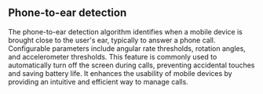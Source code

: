 ## Phone-to-ear detection
The phone-to-ear detection algorithm identifies when a mobile device is brought close to the user's ear, typically to answer a phone call. Configurable parameters include angular rate thresholds, rotation angles, and accelerometer thresholds.
This feature is commonly used to automatically turn off the screen during calls, preventing accidental touches and saving battery life. It enhances the usability of mobile devices by providing an intuitive and efficient way to manage calls.